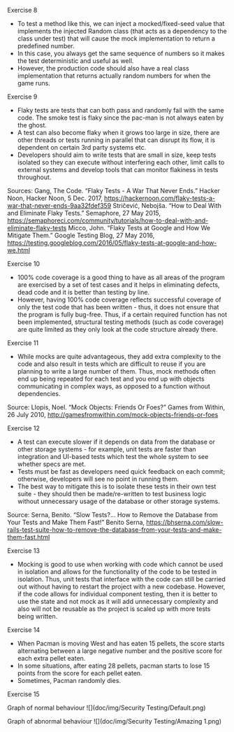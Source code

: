 Exercise 8
- To test a method like this, we can inject a mocked/fixed-seed value that implements the injected Random class (that acts as a
dependency to the class under test) that will cause the mock implementation to return a predefined number.
- In this case, you always get the same sequence of numbers so it makes the test deterministic and useful as well.
- However, the production code should also have a real class implementation that returns actually random numbers for when the game
runs.

Exercise 9
- Flaky tests are tests that can both pass and randomly fail with the same code. The smoke test is flaky since the pac-man is not always eaten
by the ghost.
- A test can also become flaky when it grows too large in size, there are other threads or tests running in parallel that can disrupt its flow,
it is dependent on certain 3rd party systems etc.
- Developers should aim to write tests that are small in size, keep tests isolated so they can execute without interfering each other, limit
calls to external systems and develop tools that can monitor flakiness in tests throughout.

Sources:
Gang, The Code. “Flaky Tests - A War That Never Ends.” Hacker Noon, Hacker Noon, 5 Dec. 2017, 
<https://hackernoon.com/flaky-tests-a-war-that-never-ends-9aa32fdef359>
Stričević, Nebojša. “How to Deal With and Eliminate Flaky Tests.” Semaphore, 27 May 2015, 
<https://semaphoreci.com/community/tutorials/how-to-deal-with-and-eliminate-flaky-tests>
Micco, John. “Flaky Tests at Google and How We Mitigate Them.” Google Testing Blog, 27 May 2016, 
<https://testing.googleblog.com/2016/05/flaky-tests-at-google-and-how-we.html>

Exercise 10
- 100% code coverage is a good thing to have as all areas of the program are exercised by a set of test cases and it helps in eliminating defects, dead code and it is better than testing
by line. 
- However, having 100% code coverage reflects successful coverage of only the test code that has been written - thus, it does not ensure that the program is fully bug-free.
Thus, if a certain required function has not been implemented, structural testing methods (such as code coverage) are quite limited as they only look at the code structure already there.

Exercise 11
- While mocks are quite advantageous, they add extra complexity to the code and also result in tests which are difficult to reuse if you are planning to write a large number
of them. Thus, mock methods often end up being repeated for each test and you end up with objects communicating in complex ways, as opposed to a function without dependencies.

Source: Llopis, Noel. “Mock Objects: Friends Or Foes?” Games from Within, 26 July 2010, 
<http://gamesfromwithin.com/mock-objects-friends-or-foes>

Exercise 12
- A test can execute slower if it depends on data from the database or other storage systems - for example, unit tests are faster than integration and UI-based tests which test
the whole system to see whether specs are met.
- Tests must be fast as developers need quick feedback on each commit; otherwise, developers will see no point in running them.
- The best way to mitigate this is to isolate these tests in their own test suite - they should then be made/re-written to test business logic without unnecessary 
usage of the database or other storage systems.

Source:
Serna, Benito. “Slow Tests?... How to Remove the Database from Your Tests and Make Them Fast!” Benito Serna, 
<https://bhserna.com/slow-rails-test-suite-how-to-remove-the-database-from-your-tests-and-make-them-fast.html>

Exercise 13
- Mocking is good to use when working with code which cannot be used in isolation and allows for the functionality of the code to be tested in isolation. Thus, unit tests that interface
with the code can still be carried out without having to restart the project with a new codebase. However, if the code allows for individual component testing, then it is better to use
the state and not mock as it will add unnecessary complexity and also will not be reusable as the project is scaled up with more tests being written.

Exercise 14
- When Pacman is moving West and has eaten 15 pellets, the score starts alternating between a large negative number and the positive score for each extra pellet eaten.
- In some situations, after eating 28 pellets, pacman starts to lose 15 points from the score for each pellet eaten.
- Sometimes, Pacman randomly dies.


Exercise 15

Graph of normal behaviour
![](doc/img/Security Testing/Default.png)

Graph of abnormal behaviour
![](doc/img/Security Testing/Amazing 1.png)
